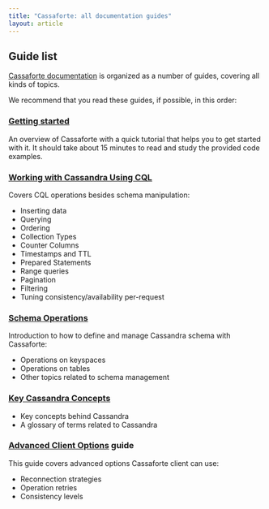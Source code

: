 ```yaml
---
title: "Cassaforte: all documentation guides"
layout: article
---
```


## Guide list

[Cassaforte documentation](https://github.com/clojurewerkz/cassaforte.docs) is organized as a number of guides, covering all kinds of topics.

We recommend that you read these guides, if possible, in this order:

### [Getting started](/articles/getting_started.html)

An overview of Cassaforte with a quick tutorial that helps you to get
started with it. It should take about 15 minutes to read and study the
provided code examples.


### [Working with Cassandra Using CQL](/articles/cql.html)

Covers CQL operations besides schema manipulation:

  * Inserting data
  * Querying
  * Ordering
  * Collection Types
  * Counter Columns
  * Timestamps and TTL
  * Prepared Statements
  * Range queries
  * Pagination
  * Filtering
  * Tuning consistency/availability per-request

### [Schema Operations](/articles/schema_operations.html)

Introduction to how to define and manage Cassandra schema with Cassaforte:

  * Operations on keyspaces
  * Operations on tables
  * Other topics related to schema management

### [Key Cassandra Concepts](/articles/cassandra_concepts.html)

 * Key concepts behind Cassandra
 * A glossary of terms related to Cassandra

### [Advanced Client Options](/articles/advanced_client_options.html) guide

This guide covers advanced options Cassaforte client can use:

 * Reconnection strategies
 * Operation retries
 * Consistency levels
